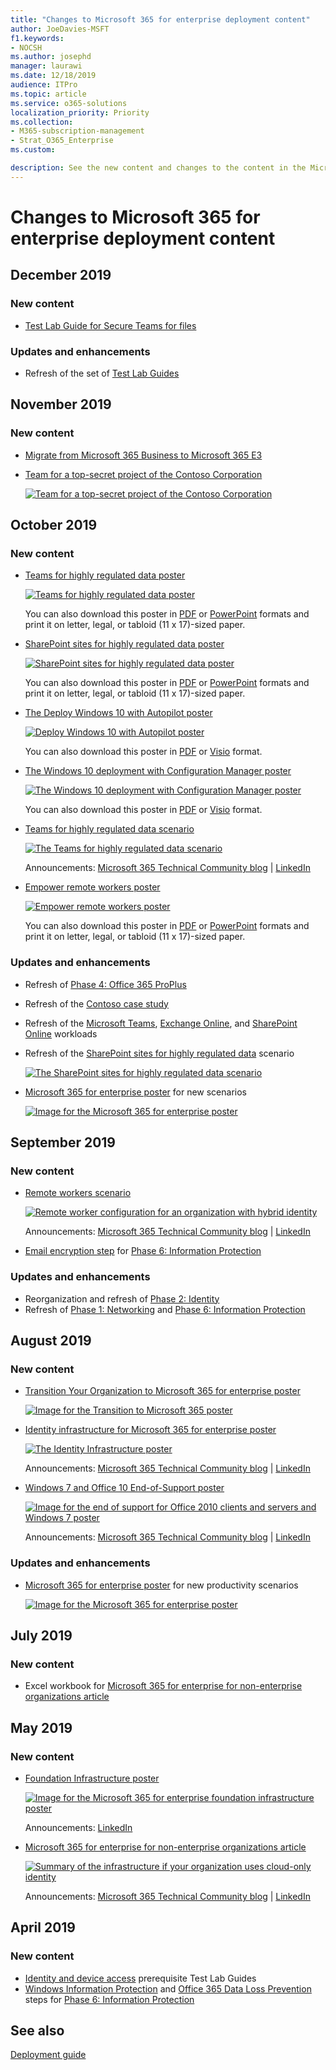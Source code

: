 ```yaml
---
title: "Changes to Microsoft 365 for enterprise deployment content"
author: JoeDavies-MSFT
f1.keywords:
- NOCSH
ms.author: josephd
manager: laurawi
ms.date: 12/18/2019
audience: ITPro
ms.topic: article
ms.service: o365-solutions
localization_priority: Priority
ms.collection: 
- M365-subscription-management
- Strat_O365_Enterprise
ms.custom:

description: See the new content and changes to the content in the Microsoft 365 Deployment Guide.
---
```


# Changes to Microsoft 365 for enterprise deployment content

## December 2019

### New content 

- [Test Lab Guide for Secure Teams for files](https://docs.microsoft.com/microsoft-365/security/office-365-security/secure-team-for-files-in-a-dev-test-environment)

### Updates and enhancements

-  Refresh of the set of [Test Lab Guides](m365-enterprise-test-lab-guides.md) 

## November 2019

### New content 

- [Migrate from Microsoft 365 Business to Microsoft 365 E3](https://docs.microsoft.com/microsoft-365/business/migrate-from-microsoft-365-business-to-microsoft-365-enterprise)

- [Team for a top-secret project of the Contoso Corporation](contoso-team-for-top-secret-project.md)

  [![Team for a top-secret project of the Contoso Corporation](./media/contoso-team-for-highly-confidential-assets/final-config-example-file.png)](contoso-team-for-top-secret-project.md)

## October 2019

### New content 

- [Teams for highly regulated data poster](secure-teams-highly-regulated-data-scenario.md#poster)

  [![Teams for highly regulated data poster](././media/secure-teams-highly-regulated-data-scenario/teams-highly-regulated-data-poster.png)](./media/secure-teams-highly-regulated-data-scenario/TeamsHighlyRegulatedData.pdf)

  You can also download this poster in [PDF](https://github.com/MicrosoftDocs/microsoft-365-docs/raw/public/microsoft-365/enterprise/media/secure-teams-highly-regulated-data-scenario/TeamsHighlyRegulatedData.pdf) or [PowerPoint](https://github.com/MicrosoftDocs/microsoft-365-docs/raw/public/microsoft-365/enterprise/media/secure-teams-highly-regulated-data-scenario/Teams-Highly-Regulated-Data-Poster.pptx) formats and print it on letter, legal, or tabloid (11 x 17)-sized paper.

- [SharePoint sites for highly regulated data poster](teams-sharepoint-online-sites-highly-regulated-data.md#poster)

  [![SharePoint sites for highly regulated data poster](./media/teams-sharepoint-online-sites-highly-regulated-data/sharepoint-sites-highly-regulated-data-poster.png)](./media/teams-sharepoint-online-sites-highly-regulated-data/SharePointSitesHighlyRegulatedData.pdf)

  You can also download this poster in [PDF](https://github.com/MicrosoftDocs/microsoft-365-docs/raw/public/microsoft-365/enterprise/media/teams-sharepoint-online-sites-highly-regulated-data/SharePointSitesHighlyRegulatedData.pdf) or [PowerPoint](https://github.com/MicrosoftDocs/microsoft-365-docs/raw/public/microsoft-365/enterprise/media/teams-sharepoint-online-sites-highly-regulated-data/SharePoint-Sites-Highly-Regulated-Data.pptx) formats and print it on letter, legal, or tabloid (11 x 17)-sized paper.

- [The Deploy Windows 10 with Autopilot poster](windows10-deploy-autopilot.md) 

  [![Deploy Windows 10 with Autopilot poster](./media/windows10-deploy-autopilot/windows10-autopilot-flowchart.png)](https://docs.microsoft.com/windows/deployment/media/Windows10AutopilotFlowchart.pdf)

  You can also download this poster in [PDF](https://github.com/MicrosoftDocs/windows-itpro-docs/raw/public/windows/deployment/media/Windows10AutopilotFlowchart.pdf) or [Visio](https://github.com/MicrosoftDocs/windows-itpro-docs/raw/public/windows/deployment/media/Windows10Autopilotflowchart.vsdx) format.

- [The Windows 10 deployment with Configuration Manager poster](windows10-deploy-inplaceupgrade.md)

  [![The Windows 10 deployment with Configuration Manager poster](./media/windows10-deploy-inplaceupgrade/windows10-deployment-config-manager.png)](https://docs.microsoft.com/windows/deployment/media/Windows10DeploymentConfigManager.pdf)

  You can also download this poster in [PDF](https://github.com/MicrosoftDocs/windows-itpro-docs/raw/public/windows/deployment/media/Windows10DeploymentConfigManager.pdf) or [Visio](https://github.com/MicrosoftDocs/windows-itpro-docs/raw/public/windows/deployment/media/Windows10DeploymentConfigManager.vsdx) format.

- [Teams for highly regulated data scenario](secure-teams-highly-regulated-data-scenario.md)

  [![The Teams for highly regulated data scenario](./media/secure-teams-highly-regulated-data-scenario/secure-team-final.png)](secure-teams-highly-regulated-data-scenario.md)

  Announcements: [Microsoft 365 Technical Community blog](https://techcommunity.microsoft.com/t5/Microsoft-365-Blog/Protect-your-highly-regulated-files-in-Teams-with-Microsoft-365/ba-p/962985)  |  [LinkedIn](https://www.linkedin.com/pulse/how-can-i-lock-down-team-sensitive-top-secret-joe-davies/?published=t)

- [Empower remote workers poster](empower-people-to-work-remotely.md#poster)

  [![Empower remote workers poster](./media/empower-people-to-work-remotely/empower-remote-workers-poster.png)](media/empower-people-to-work-remotely/empower-remote-workers-scenario.pdf) 

  You can also download this poster in [PDF](https://github.com/MicrosoftDocs/microsoft-365-docs/raw/public/microsoft-365/enterprise/media/empower-people-to-work-remotely/empower-remote-workers-scenario.pdf) or [PowerPoint](https://github.com/MicrosoftDocs/microsoft-365-docs/raw/public/microsoft-365/enterprise/media/empower-people-to-work-remotely/Empower-Remote-Workers-Poster.pptx) formats and print it on letter, legal, or tabloid (11 x 17)-sized paper.

### Updates and enhancements

- Refresh of [Phase 4: Office 365 ProPlus](office365proplus-infrastructure.md)
- Refresh of the [Contoso case study](contoso-case-study.md)
- Refresh of the [Microsoft Teams](teams-workload.md), [Exchange Online](exchangeonline-workload.md), and [SharePoint Online](sharepoint-online-onedrive-workload.md) workloads
- Refresh of the [SharePoint sites for highly regulated data](teams-sharepoint-online-sites-highly-regulated-data.md) scenario
 
  [![The SharePoint sites for highly regulated data scenario](./media/teams-sharepoint-online-sites-highly-regulated-data/end-to-end-configuration.png)](teams-sharepoint-online-sites-highly-regulated-data.md)

- [Microsoft 365 for enterprise poster](microsoft-365-overview.md#get-the-big-picture) for new scenarios 

  [![Image for the Microsoft 365 for enterprise poster](./media/m365-poster/m365e-poster.png)](media/m365-poster/Microsoft365Enterprise.pdf)

## September 2019

### New content 

- [Remote workers scenario](empower-people-to-work-remotely.md)

  [![Remote worker configuration for an organization with hybrid identity](./media/empower-people-to-work-remotely/remote-workers-hybrid.png)](empower-people-to-work-remotely.md) 
 
  Announcements: [Microsoft 365 Technical Community blog](https://techcommunity.microsoft.com/t5/Microsoft-365-Blog/Empower-your-remote-workers-with-Microsoft-365-Enterprise/ba-p/935196#M236)  |  [LinkedIn](https://www.linkedin.com/pulse/how-do-i-configure-microsoft-365-enterprise-empower-my-joe-davies/)

- [Email encryption step](infoprotect-email-encryption.md) for [Phase 6: Information Protection](infoprotect-infrastructure.md)

### Updates and enhancements

- Reorganization and refresh of [Phase 2: Identity](identity-infrastructure.md)
- Refresh of [Phase 1: Networking](networking-infrastructure.md) and [Phase 6: Information Protection](infoprotect-infrastructure.md)

## August 2019

### New content 

- [Transition Your Organization to Microsoft 365 for enterprise poster](migration-microsoft-365-enterprise-workload.md#transition-your-entire-organization)

   [![Image for the Transition to Microsoft 365 poster](./media/deploy-microsoft-365-enterprise/transition-org-to-m365.png)](media/deploy-microsoft-365-enterprise/transition-org-to-m365.pdf)
 
- [Identity infrastructure for Microsoft 365 for enterprise poster](identity-infrastructure.md)

  [![The Identity Infrastructure poster](./media/identity-infrastructure/m365e-identity-arch-poster.png)](media/identity-infrastructure/M365E-ID-Infra.pdf)

  Announcements: [Microsoft 365 Technical Community blog](https://techcommunity.microsoft.com/t5/Microsoft-365-Blog/Get-the-new-Identity-infrastructure-for-Microsoft-365-Enterprise/ba-p/874941)  |  [LinkedIn](https://www.linkedin.com/pulse/how-can-i-quickly-ramp-up-key-concepts-features-identity-joe-davies/?published=t)


- [Windows 7 and Office 10 End-of-Support poster](migration-microsoft-365-enterprise-workload.md#summary-of-options-for-office-2010-clients-and-servers-and-windows-7)
  
  [![Image for the end of support for Office 2010 clients and servers and Windows 7 poster](./media/migration-microsoft-365-enterprise-workload/office2010-windows7-end-of-support.png)](media/migration-microsoft-365-enterprise-workload/Office2010Windows7EndOfSupport.pdf)

  Announcements: [Microsoft 365 Technical Community blog](https://techcommunity.microsoft.com/t5/Microsoft-365-Blog/Move-from-Office-2010-clients-and-servers-and-Windows-7-to/ba-p/846994)  |  [LinkedIn](https://www.linkedin.com/pulse/how-can-microsoft-365-enterprise-help-me-end-support-products-davies/)


### Updates and enhancements

- [Microsoft 365 for enterprise poster](microsoft-365-overview.md#get-the-big-picture) for new productivity scenarios

   [![Image for the Microsoft 365 for enterprise poster](./media/m365-poster/m365e-poster.png)](media/m365-poster/Microsoft365Enterprise.pdf)

## July 2019

### New content

- Excel workbook for [Microsoft 365 for enterprise for non-enterprise organizations article](deploy-foundation-infrastructure-non-enterprises.md#onboarding)

## May 2019

### New content

- [Foundation Infrastructure poster](deploy-foundation-infrastructure.md#at-a-glance)

  [![Image for the Microsoft 365 for enterprise foundation infrastructure poster](./media/deploy-foundation-infrastructure/Microsoft365EnterpriseFoundInfra.png)](media/deploy-foundation-infrastructure/Microsoft365EnterpriseFoundInfra.pdf)

  Announcements: [LinkedIn](https://www.linkedin.com/pulse/how-can-i-get-big-picture-microsoft-365-enterprise-joe-davies/)

 
- [Microsoft 365 for enterprise for non-enterprise organizations article](deploy-foundation-infrastructure-non-enterprises.md)

  [![Summary of the infrastructure if your organization uses cloud-only identity](./media/deploy-foundation-infrastructure-non-enterprises/final-cloud-only-config.png)](deploy-foundation-infrastructure-non-enterprises.md)

  Announcements: [Microsoft 365 Technical Community blog](https://techcommunity.microsoft.com/t5/Microsoft-365-Blog/Deploy-Microsoft-365-Enterprise-infrastructure-even-if-you-re/ba-p/900012)  |  [LinkedIn](https://www.linkedin.com/pulse/how-do-i-deploy-microsoft-365-enterprise-without-joe-davies/)

## April 2019

### New content 

- [Identity and device access](identity-device-access-m365-test-environment.md) prerequisite Test Lab Guides
- [Windows Information Protection](infoprotect-deploy-windows-information-protection.md) and [Office 365 Data Loss Prevention](infoprotect-data-loss-prevention.md) steps for [Phase 6: Information Protection](infoprotect-infrastructure.md)


## See also

[Deployment guide](deploy-microsoft-365-enterprise.md)
